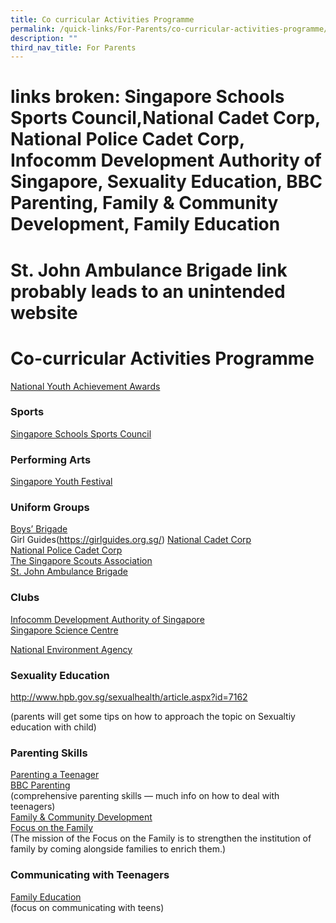 ```yaml
---
title: Co curricular Activities Programme
permalink: /quick-links/For-Parents/co-curricular-activities-programme/
description: ""
third_nav_title: For Parents
---
```

# links broken: Singapore Schools Sports Council,National Cadet Corp, National Police Cadet Corp, Infocomm Development Authority of Singapore, Sexuality Education, BBC Parenting, Family & Community Development, Family Education
# St. John Ambulance Brigade link probably leads to an unintended website
# Co-curricular Activities Programme

<a href="http://www.nyaa.org/" target="_blank">National Youth Achievement Awards</a>

### Sports

<a href="http://www.schoolsports.sg/" target="_blank">Singapore Schools Sports Council</a>

### Performing Arts

<a href="http://www.singaporeyouthfestival.sg/" target="_blank">Singapore Youth Festival</a>

### Uniform Groups

<a href="http://www.bb.org.sg/" target="_blank">Boys’ Brigade</a>  
Girl Guides(https://girlguides.org.sg/)
<a href="http://www.ncc.org.sg/" target="_blank">National Cadet Corp</a>  
<a href="http://www.npcc.gov.sg/" target="_blank">National Police Cadet Corp</a>    
<a href="http://www.scout.sg/" target="_blank">The Singapore Scouts Association</a>   
<a href="http://www.sjab.org.sg/" target="_blank">St. John Ambulance Brigade</a> 

### Clubs

<a href="http://www.ida.gov.sg/" target="_blank">Infocomm Development Authority of Singapore</a>  
<a href="http://www.science.edu.sg/" target="_blank">Singapore Science Centre</a>  

<a href="http://www.nea.gov.sg/" target="_blank">National Environment Agency</a>

### Sexuality Education

<a href="http://www.hpb.gov.sg/sexualhealth/article.aspx?id=7162" target="_blank">http://www.hpb.gov.sg/sexualhealth/article.aspx?id=7162</a>
  
(parents will get some tips on how to approach the topic on Sexualtiy education with child)

### Parenting Skills

<a href="http://www.parentingateenager.net/" target="_blank">Parenting a Teenager</a>    
<a href="http://www.bbc.co.uk/parenting/your_kids/teen_index.shtml" target="_blank">BBC Parenting</a>    
(comprehensive parenting skills — much info on how to deal with teenagers)  
<a href="http://fcd.ecitizen.gov.sg/PopularTopics/EducationalMaterials" target="_blank">Family & Community Development</a>    
<a href="http://www.family.org.sg/" target="_blank">Focus on the Family</a>    
(The mission of the Focus on the Family is to strengthen the institution of family by coming alongside families to enrich them.)

### Communicating with Teenagers

<a href="http://life.familyeducation.com/teen/communication/34406" target="_blank">Family Education</a>   
(focus on communicating with teens)